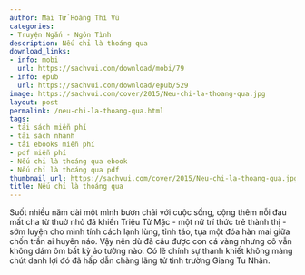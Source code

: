 ```yaml
---
author: Mai Tử Hoàng Thì Vũ
categories:
- Truyện Ngắn - Ngôn Tình
description: Nếu chỉ là thoáng qua
download_links:
- info: mobi
  url: https://sachvui.com/download/mobi/79
- info: epub
  url: https://sachvui.com/download/epub/529
image: https://sachvui.com/cover/2015/Neu-chi-la-thoang-qua.jpg
layout: post
permalink: /neu-chi-la-thoang-qua.html
tags:
- tải sách miễn phí
- tải sách nhanh
- tải ebooks miễn phí
- pdf miễn phí
- Nếu chỉ là thoáng qua ebook
- Nếu chỉ là thoáng qua pdf
thumbnail_url: https://sachvui.com/cover/2015/Neu-chi-la-thoang-qua.jpg
title: Nếu chỉ là thoáng qua
---
```


 <div class="item-desc text-justify"> Suốt nhiều năm dài một mình bươn chải với cuộc sống, cộng thêm nỗi đau mất cha từ thuở nhỏ đã khiến Triệu Tử Mặc - một nữ trí thức trẻ thành thị - sớm luyện cho mình tính cách lạnh lùng, tỉnh táo, tựa một đóa hàn mai giữa chốn trần ai huyên náo. Vậy nên dù đã câu được con cá vàng nhưng cô vẫn không dám ôm bất kỳ ảo tưởng nào. Có lẽ chính sự thanh khiết không màng chút danh lợi đó đã hấp dẫn chàng lãng tử tình trường Giang Tu Nhân. </div>